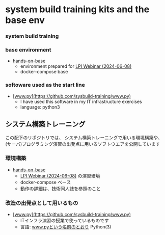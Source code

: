 # system build training kits and the base env


### system build training

### base environment

- [hands-on-base](https://github.com/sysbuild-training/hands-on-base)
    - environment prepared for [LPI Webinar (2024-06-08)](https://lpic-2024q2.demo.fml.org/)
    - docker-compose base
    

### softoware used as the start line

- [www.py](https://github.com/sysbuild-training/www.py)
    - I have used this software in my IT infrastructure exercises
    - language: python3


## システム構築トレーニング

この配下のリポジトリでは、
システム構築トレーニングで用いる環境構築や、
(サーバ)プログラミング演習の出発点に用いるソフトウエアを公開しています


### 環境構築

- [hands-on-base](https://github.com/sysbuild-training/hands-on-base)
    - [LPI Webinar (2024-06-08)](https://lpic-2024q2.demo.fml.org/)
      の演習環境
    - docker-compose ベース
    - 動作の詳細は、技術同人誌を参照のこと
    

### 改造の出発点として用いるもの

- [www.py](https://github.com/sysbuild-training/www.py)
    - ITインフラ演習の授業で使っているものです
    - 言語: www.pyという名前のとおり Python(3)
